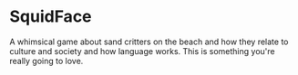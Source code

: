 # SquidFace
A whimsical game about sand critters on the beach and how they relate to culture and society and how language works. This is something you're really going to love.
